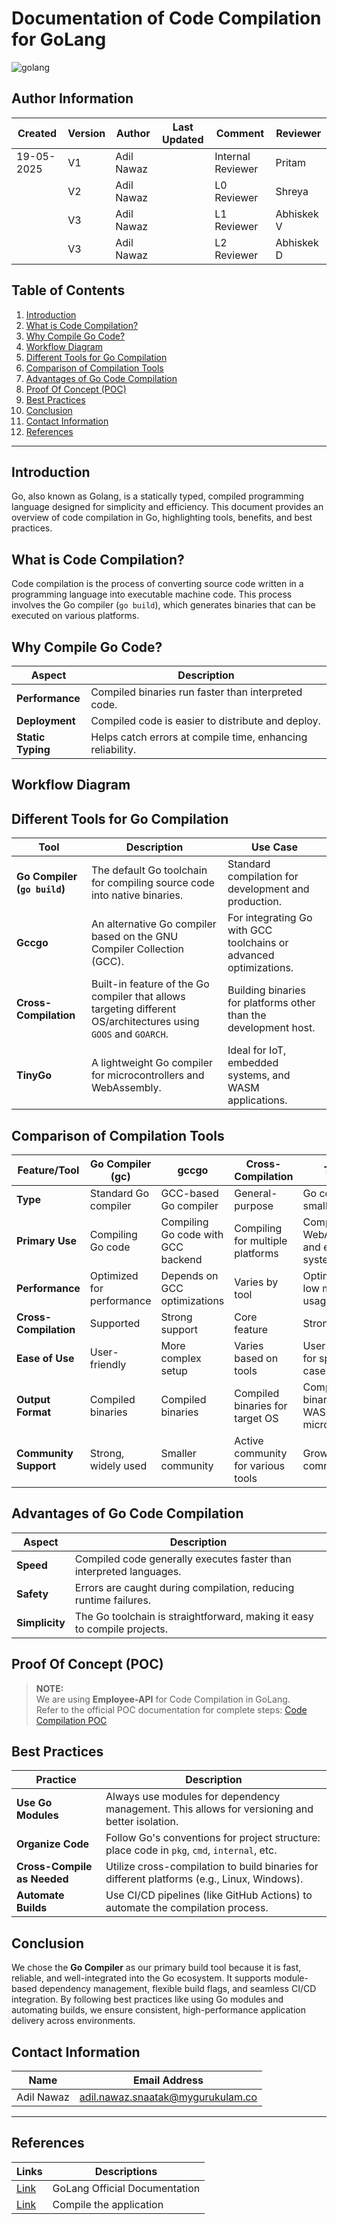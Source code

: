 # Documentation of Code Compilation for GoLang
![golang](https://github.com/user-attachments/assets/67dd5a3c-4561-44aa-99a5-a689b3d0d352)
  
 ##  **Author Information**
| Created     | Version | Author        | Last Updated       | Comment          | Reviewer         |
|-------------|---------|---------------|--------------------|------------------|------------------|
| 19-05-2025  | V1      | Adil Nawaz    |        | Internal Reviewer| Pritam        |
|   | V2    | Adil Nawaz    |          | L0 Reviewer      | Shreya           |
|   | V3    | Adil Nawaz    |          | L1 Reviewer      | Abhiskek V         |
|   | V3    | Adil Nawaz    |          | L2 Reviewer      | Abhiskek D         |




## **Table of Contents**

1. [Introduction](#introduction)
2. [What is Code Compilation?](#what-is-code-compilation)
3. [Why Compile Go Code?](#why-compile-go-code)
4. [Workflow Diagram](#workflow-diagram)
5. [Different Tools for Go Compilation](#different-tools-for-go-compilation)
6. [Comparison of Compilation Tools](#comparison-of-compilation-tools)
7. [Advantages of Go Code Compilation](#advantages-of-go-code-compilation)
8. [Proof Of Concept (POC)](#proof-of-concept-poc)
9. [Best Practices](#best-practices)
10. [Conclusion](#conclusion)
11. [Contact Information](#contact-information)
12. [References](#references)

---



## Introduction
Go, also known as Golang, is a statically typed, compiled programming language designed for simplicity and efficiency. This document provides an overview of code compilation in Go, highlighting tools, benefits, and best practices.

## What is Code Compilation?
Code compilation is the process of converting source code written in a programming language into executable machine code. This process involves the Go compiler (`go build`), which generates binaries that can be executed on various platforms.

## Why Compile Go Code?
| **Aspect**        | **Description**                                            |
| ----------------- | ---------------------------------------------------------- |
| **Performance**   | Compiled binaries run faster than interpreted code.        |
| **Deployment**    | Compiled code is easier to distribute and deploy.          |
| **Static Typing** | Helps catch errors at compile time, enhancing reliability. |

## Workflow Diagram


## Different Tools for Go Compilation

| **Tool**                     | **Description**                                                                                                 | **Use Case**                                                      |
| ---------------------------- | --------------------------------------------------------------------------------------------------------------- | ----------------------------------------------------------------- |
| **Go Compiler (`go build`)** | The default Go toolchain for compiling source code into native binaries.                                        | Standard compilation for development and production.              |
| **Gccgo**                    | An alternative Go compiler based on the GNU Compiler Collection (GCC).                                          | For integrating Go with GCC toolchains or advanced optimizations. |
| **Cross-Compilation**        | Built-in feature of the Go compiler that allows targeting different OS/architectures using `GOOS` and `GOARCH`. | Building binaries for platforms other than the development host.  |
| **TinyGo**                   | A lightweight Go compiler for microcontrollers and WebAssembly.                                                 | Ideal for IoT, embedded systems, and WASM applications.           |


## Comparison of Compilation Tools
| Feature/Tool        | Go Compiler (gc)                      | gccgo                                | Cross-Compilation                | TinyGo                         |
|---------------------|---------------------------------------|--------------------------------------|----------------------------------|--------------------------------|
| **Type**            | Standard Go compiler                  | GCC-based Go compiler                | General-purpose                  | Go compiler for small devices  |
| **Primary Use**     | Compiling Go code                     | Compiling Go code with GCC backend   | Compiling for multiple platforms  | Compiling for WebAssembly and embedded systems |
| **Performance**     | Optimized for performance             | Depends on GCC optimizations         | Varies by tool                   | Optimized for low memory usage  |
| **Cross-Compilation**| Supported                           | Strong support                       | Core feature                     | Strong support                  |
| **Ease of Use**     | User-friendly                        | More complex setup                   | Varies based on tools            | User-friendly for specific cases|
| **Output Format**   | Compiled binaries                    | Compiled binaries                    | Compiled binaries for target OS  | Compiled binaries for WASM and microcontrollers |
| **Community Support**| Strong, widely used                 | Smaller community                    | Active community for various tools| Growing community               |



## Advantages of Go Code Compilation
| **Aspect**   | **Description**                                                                 |
|--------------|---------------------------------------------------------------------------------|
| **Speed**    | Compiled code generally executes faster than interpreted languages.             |
| **Safety**   | Errors are caught during compilation, reducing runtime failures.                |
| **Simplicity** | The Go toolchain is straightforward, making it easy to compile projects.      |


## **Proof Of Concept (POC)**
> **NOTE:**   
> We are using **Employee-API** for Code Compilation in GoLang.  
> Refer to the official POC documentation for complete steps: [Code Compilation POC](https://github.com/snaatak-Downtime-Crew/Documentation/tree/SCRUMS-157-Vardaan/application-ci/checks/java/static-code-analysis/poc) 




## Best Practices
| Practice                  | Description                                                                                      |
|--------------------------|--------------------------------------------------------------------------------------------------|
| **Use Go Modules**       | Always use modules for dependency management. This allows for versioning and better isolation.  |
| **Organize Code**        | Follow Go's conventions for project structure: place code in `pkg`, `cmd`, `internal`, etc.     |
| **Cross-Compile as Needed** | Utilize cross-compilation to build binaries for different platforms (e.g., Linux, Windows).     |
| **Automate Builds**      | Use CI/CD pipelines (like GitHub Actions) to automate the compilation process.     |

## Conclusion

We chose the **Go Compiler** as our primary build tool because it is fast, reliable, and well-integrated into the Go ecosystem. It supports module-based dependency management, flexible build flags, and seamless CI/CD integration. By following best practices like using Go modules and automating builds, we ensure consistent, high-performance application delivery across environments.

## Contact Information

| Name         | Email Address                                 |
|--------------|-----------------------------------------------|
| Adil Nawaz | adil.nawaz.snaatak@mygurukulam.co           |

---
## References
| Links | Descriptions|
|------|---------------------|
|  [Link](https://go.dev/doc/) | GoLang Official Documentation |
| [Link](https://go.dev/doc/tutorial/compile-install)| Compile the application |
